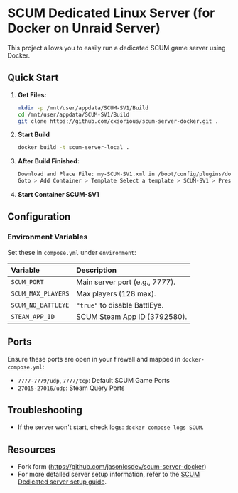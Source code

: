 # SCUM Dedicated Linux Server (for Docker on Unraid Server)

This project allows you to easily run a dedicated SCUM game server using Docker.

## Quick Start

1.  **Get Files:**
    ```bash
    mkdir -p /mnt/user/appdata/SCUM-SV1/Build
    cd /mnt/user/appdata/SCUM-SV1/Build
    git clone https://github.com/cxsorious/scum-server-docker.git .
    ```
2.  **Start Build**
    ```bash
    docker build -t scum-server-local .
    ```
3. **After Build Finished:**
    ```bash
    Download and Place File: my-SCUM-SV1.xml in /boot/config/plugins/dockerMan/templates-user
    Goto > Add Container > Template Select a template > SCUM-SV1 > Press Apply Button
    ```
4. **Start Container SCUM-SV1**

## Configuration

### Environment Variables

Set these in `compose.yml` under `environment`:

| Variable           | Description                      |
| :----------------- | :------------------------------- |
| `SCUM_PORT`        | Main server port (e.g., 7777).   |
| `SCUM_MAX_PLAYERS` | Max players (128 max).    |
| `SCUM_NO_BATTLEYE` | `"true"` to disable BattlEye.    |
| `STEAM_APP_ID`     | SCUM Steam App ID (3792580).     |

## Ports

Ensure these ports are open in your firewall and mapped in `docker-compose.yml`:

* `7777-7779/udp`, `7777/tcp`: Default SCUM Game Ports
* `27015-27016/udp`: Steam Query Ports

## Troubleshooting

* If the server won't start, check logs: `docker compose logs SCUM`.

## Resources

* Fork form (https://github.com/jasonlcsdev/scum-server-docker)
* For more detailed server setup information, refer to the [SCUM Dedicated server setup guide](https://scum.fandom.com/wiki/Scum_Dedicated_server_setup).
